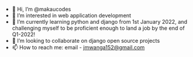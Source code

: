 - 👋 Hi, I’m @makaucodes
- 👀 I’m interested in web application development
- 🌱 I’m currently learning python and django from 1st January 2022, and challenging myself to be proficient enough to land a job by the end of Q1-2022!
- 💞️ I’m looking to collaborate on django open source projects
- 📫 How to reach me: email - jmwanga152@gmail.com

<!---
makaucodes/makaucodes is a ✨ special ✨ repository because its `README.md` (this file) appears on your GitHub profile.
You can click the Preview link to take a look at your changes.
--->
